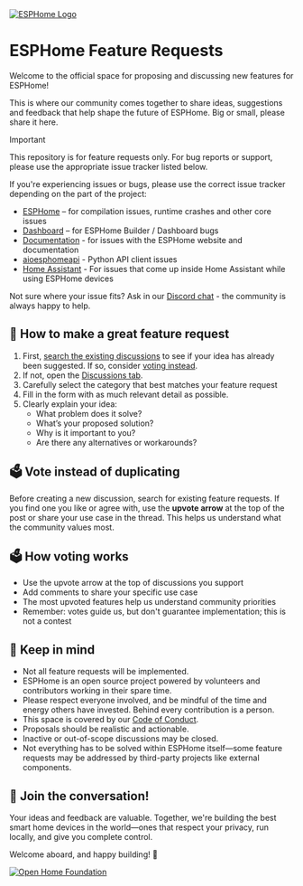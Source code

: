 <a href="https://esphome.io/">
  <picture>
    <source media="(prefers-color-scheme: dark)" srcset="https://esphome.io/_static/logo-text-on-dark.svg", alt="ESPHome Logo">
    <img src="https://esphome.io/_static/logo-text-on-light.svg" alt="ESPHome Logo">
  </picture>
</a>

# ESPHome Feature Requests

Welcome to the official space for proposing and discussing new features for ESPHome!

This is where our community comes together to share ideas, suggestions and feedback that help shape the future of ESPHome. Big or small, please share it here.

> [!IMPORTANT]
> This repository is for feature requests only.
> For bug reports or support, please use the appropriate issue tracker listed below.

If you're experiencing issues or bugs, please use the correct issue tracker depending on the part of the project:

- [ESPHome](https://github.com/esphome/esphome/issues) – for compilation issues, runtime crashes and other core issues
- [Dashboard](https://github.com/esphome/dashboard/issues) – for ESPHome Builder / Dashboard bugs
- [Documentation](https://github.com/esphome/esphome-docs/issues) - for issues with the ESPHome website and documentation
- [aioesphomeapi](https://github.com/esphome/aioesphomeapi/issues) - Python API client issues
- [Home Assistant](https://github.com/home-assistant/core/issues) - For issues that come up inside Home Assistant while using ESPHome devices

Not sure where your issue fits? Ask in our [Discord chat](https://esphome.io/chat) - the community is always happy to help.

## 📝 How to make a great feature request

1. First, [search the existing discussions](https://github.com/esphome/feature-requests/discussions) to see if your idea has already been suggested. If so, consider [voting instead](#️-vote-instead-of-duplicating).
2. If not, open the [Discussions tab](https://github.com/esphome/feature-requests/discussions).
3. Carefully select the category that best matches your feature request
4. Fill in the form with as much relevant detail as possible.
4. Clearly explain your idea:
   - What problem does it solve?
   - What’s your proposed solution?
   - Why is it important to you?
   - Are there any alternatives or workarounds?

## 🗳️ Vote instead of duplicating

Before creating a new discussion, search for existing feature requests. If you find one you like or agree with, use the **upvote arrow** at the top of the post or share your use case in the thread. This helps us understand what the community values most.

## 🗳️ How voting works

- Use the upvote arrow at the top of discussions you support
- Add comments to share your specific use case
- The most upvoted features help us understand community priorities
- Remember: votes guide us, but don't guarantee implementation; this is not a contest

## 📌 Keep in mind

- Not all feature requests will be implemented.
- ESPHome is an open source project powered by volunteers and contributors working in their spare time.
- Please respect everyone involved, and be mindful of the time and energy others have invested. Behind every contribution is a person.
- This space is covered by our [Code of Conduct](https://github.com/esphome/.github/blob/main/CODE_OF_CONDUCT.md).
- Proposals should be realistic and actionable.
- Inactive or out-of-scope discussions may be closed.
- Not everything has to be solved within ESPHome itself—some feature requests may be addressed by third-party projects like external components.

## 💬 Join the conversation!

Your ideas and feedback are valuable. Together, we're building the best smart home devices in the world—ones that respect your privacy, run locally, and give you complete control.

Welcome aboard, and happy building! 🎉

[![Open Home Foundation](https://www.openhomefoundation.org/badges/esphome.png)](https://www.openhomefoundation.org/)
